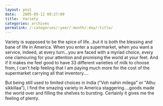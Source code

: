 ```yaml
---
layout: post
date:	2005-09-12 00:27:00
title:  Variety
categories: archives
permalink: /:categories/:year/:month/:day/:title/
---
```

Variety is supposed to be the spice of life...but it is both the blessing and bane of life in America. When you enter a supermarket, when you want a service, indeed, at every turn...you are faced with a myriad choice, every one clamouring for your attention and promising the world at your feet. And if it makes me feel good to have 33 different varieties of milk to choose from, I can't help feeling that I am paying much more for the cost of the supermarket carrying all that inventory....

But being still used to limited choices in India ("Voh nahin milega" or "Athu sikkillaa"), I find the smazing variety in America staggering....goods made the world over and filling the shelves to bursting. Certainly it gives me the feeling of plenty.
